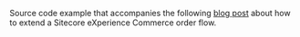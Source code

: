 Source code example that accompanies the following [blog post](http://jonnekats.nl/2019/extending-the-order-flow/) about how to extend a Sitecore eXperience Commerce order flow. 